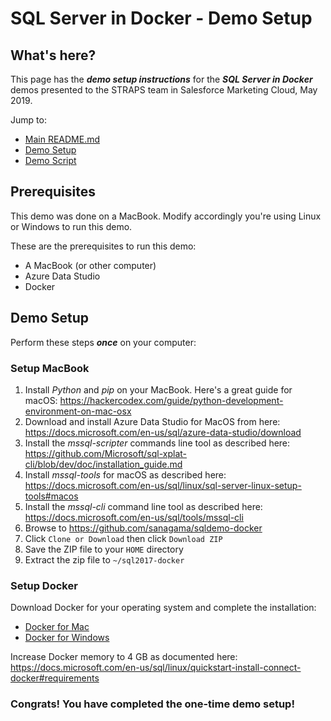 # SQL Server in Docker - Demo Setup

## What's here?

This page has the ***demo setup instructions*** for the ***SQL Server in Docker*** demos presented to the STRAPS team in Salesforce Marketing Cloud, May 2019.

Jump to:
- [Main README.md](https://github.com/sanagama/sqldemo-docker)
- [Demo Setup](https://github.com/sanagama/sqldemo-docker/blob/master/demo-setup.md)
- [Demo Script](https://github.com/sanagama/sqldemo-docker/blob/master/demo-script.md)


## Prerequisites

This demo was done on a MacBook. Modify accordingly you're using Linux or Windows to run this demo.

These are the prerequisites to run this demo:
- A MacBook (or other computer)
- Azure Data Studio
- Docker

## Demo Setup

Perform these steps ***once*** on your computer:

### Setup MacBook

1. Install *Python* and *pip* on your MacBook. Here's a great guide for macOS: <https://hackercodex.com/guide/python-development-environment-on-mac-osx>
1. Download and install Azure Data Studio for MacOS from here: <https://docs.microsoft.com/en-us/sql/azure-data-studio/download>
1. Install the *mssql-scripter* commands line tool as described here: <https://github.com/Microsoft/sql-xplat-cli/blob/dev/doc/installation_guide.md>
1. Install *mssql-tools* for macOS as described here: <https://docs.microsoft.com/en-us/sql/linux/sql-server-linux-setup-tools#macos>
1. Install the *mssql-cli* command line tool as described here: <https://docs.microsoft.com/en-us/sql/tools/mssql-cli>
1. Browse to <https://github.com/sanagama/sqldemo-docker>
1. Click ```Clone or Download``` then click ```Download ZIP```
1. Save the ZIP file to your ```HOME``` directory
1. Extract the zip file to ```~/sql2017-docker```

### Setup Docker

Download Docker for your operating system and complete the installation:
- [Docker for Mac](https://www.docker.com/docker-mac)
- [Docker for Windows](https://www.docker.com/docker-windows)

Increase Docker memory to 4 GB as documented here:
<https://docs.microsoft.com/en-us/sql/linux/quickstart-install-connect-docker#requirements>


### Congrats! You have completed the one-time demo setup!
